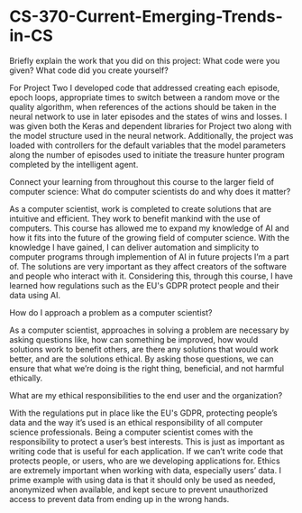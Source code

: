 # CS-370-Current-Emerging-Trends-in-CS

Briefly explain the work that you did on this project:
What code were you given? What code did you create yourself?

For Project Two I developed code that addressed creating each episode, epoch loops, appropriate times to switch between a random move or the quality algorithm, when references of the actions should be taken in the neural network to use in later episodes and the states of wins and losses. I was given both the Keras and dependent libraries for Project two along with the model structure used in the neural network. Additionally, the project was loaded with controllers for the default variables that the model parameters along the number of episodes used to initiate the treasure hunter program completed by the intelligent agent.

Connect your learning from throughout this course to the larger field of computer science:
What do computer scientists do and why does it matter?

As a computer scientist, work is completed to create solutions that are intuitive and efficient. They work to benefit mankind with the use of computers. This course has allowed me to expand my knowledge of AI and how it fits into the future of the growing field of computer science. With the knowledge I have gained, I can deliver automation and simplicity to computer programs through implemention of AI in future projects I’m a part of. The solutions are very important as they affect creators of the software and people who interact with it. Considering this, through this course, I have learned how regulations such as the EU's GDPR protect people and their data using AI.

How do I approach a problem as a computer scientist?

As a computer scientist, approaches in solving a problem are necessary by asking questions like, how can something be improved, how would solutions work to benefit others, are there any solutions that would work better, and are the solutions ethical. By asking those questions, we can ensure that what we’re doing is the right thing, beneficial, and not harmful ethically.

What are my ethical responsibilities to the end user and the organization?

With the regulations put in place like the EU's GDPR, protecting people’s data and the way it’s used is an ethical responsibility of all computer science professionals. Being a computer scientist comes with the responsibility to protect a user’s best interests. This is just as important as writing code that is useful for each application. If we can’t write code that protects people, or users, who are we developing applications for. Ethics are extremely important when working with data, especially users’ data. I prime example with using data is that it should only be used as needed, anonymized when available, and kept secure to prevent unauthorized access to prevent data from ending up in the wrong hands.
